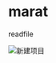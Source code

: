 # marat
readfile

![新建项目](https://github.com/user-attachments/assets/7f38f587-4ba4-4627-9bd2-62b737cfbb9f)
